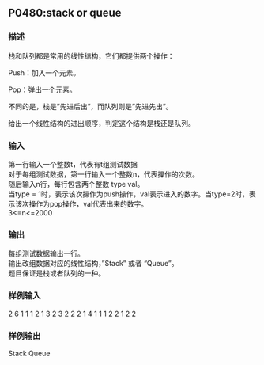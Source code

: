 ## P0480:stack or queue
### 描述

栈和队列都是常用的线性结构，它们都提供两个操作：

Push：加入一个元素。

Pop：弹出一个元素。

不同的是，栈是”先进后出”，而队列则是”先进先出”。

给出一个线性结构的进出顺序，判定这个结构是栈还是队列。

### 输入

第一行输入一个整数t，代表有t组测试数据  
对于每组测试数据，第一行输入一个整数n，代表操作的次数。  
随后输入n行，每行包含两个整数 type val。  
当type = 1时，表示该次操作为push操作，val表示进入的数字。当type=2时，表示该次操作为pop操作，val代表出来的数字。  
3<=n<=2000

### 输出

每组测试数据输出一行。  
输出改组数据对应的线性结构，”Stack” 或者 “Queue”。  
题目保证是栈或者队列的一种。

### 样例输入

2
6
1 1
1 2
1 3
2 3
2 2
2 1
4
1 1
1 2
2 1
2 2

### 样例输出

Stack
Queue
